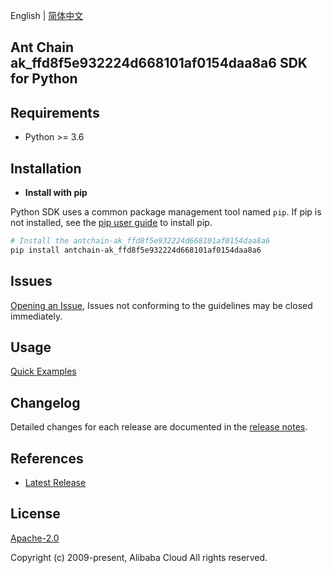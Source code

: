 English | [简体中文](README-CN.md)

## Ant Chain ak_ffd8f5e932224d668101af0154daa8a6 SDK for Python

## Requirements

- Python >= 3.6

## Installation

- **Install with pip**

Python SDK uses a common package management tool named `pip`. If pip is not installed, see the [pip user guide](https://pip.pypa.io/en/stable/installing/ "pip User Guide") to install pip.

```bash
# Install the antchain-ak_ffd8f5e932224d668101af0154daa8a6
pip install antchain-ak_ffd8f5e932224d668101af0154daa8a6
```

## Issues

[Opening an Issue](https://github.com/alipay/antchain-openapi-prod-sdk/issues/new), Issues not conforming to the guidelines may be closed immediately.

## Usage

[Quick Examples](https://github.com/alipay/antchain-openapi-prod-sdk)

## Changelog

Detailed changes for each release are documented in the [release notes](./ChangeLog.md).

## References

- [Latest Release](https://github.com/alipay/antchain-openapi-prod-sdk/tree/master/python)

## License

[Apache-2.0](http://www.apache.org/licenses/LICENSE-2.0)

Copyright (c) 2009-present, Alibaba Cloud All rights reserved.
